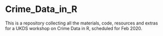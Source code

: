 # Crime_Data_in_R
This is a repository collecting all the materials, code, resources and extras for a UKDS workshop on Crime Data in R, scheduled for Feb 2020.
